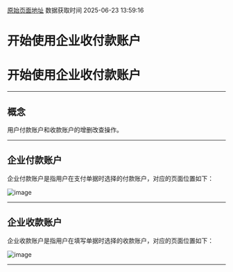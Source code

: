 [原始页面地址](https://docs.ekuaibao.com/docs/open-api/pay/info)
数据获取时间 2025-06-23 13:59:16

# 开始使用企业收付款账户

# 开始使用企业收付款账户

* * *

## 概念​

用户付款账户和收款账户的增删改查操作。

* * *

## 企业付款账户​

企业付款账户是指用户在支付单据时选择的付款账户，对应的页面位置如下：

![image](/assets/images/pay-account-3d928a2fa821b3825143ba85073396f7.png)

* * *

## 企业收款账户​

企业收款账户是指用户在填写单据时选择的收款账户，对应的页面位置如下：

![image](/assets/images/account-9d8a5fa883abf876bdd6bc1a5bac2437.png)

* * *
